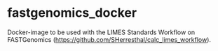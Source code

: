 # fastgenomics_docker

Docker-image to be used with the LIMES Standards Workflow on FASTGenomics (https://github.com/SHerresthal/calc_limes_workflow). 